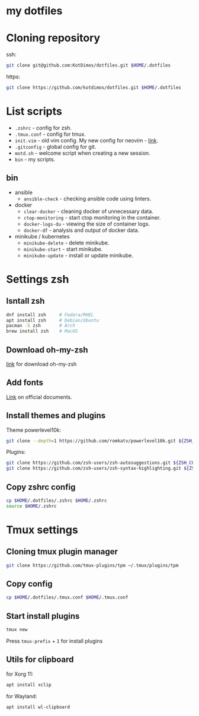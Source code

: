 # my dotfiles

# Cloning repository

ssh:
```bash
git clone git@github.com:KotDimos/dotfiles.git $HOME/.dotfiles
```
https:
```bash
git clone https://github.com/kotdimos/dotfiles.git $HOME/.dotfiles
```

# List scripts

* `.zshrc` - config for zsh.
* `.tmux.conf` - config for tmux.
* `init.vim` - old vim config. My new config for neovim - [link](https://github.com/KotDimos/KotNeoVim).
* `.gitconfig` - global config for git.
* `motd.sh` - welcome script when creating a new session.
* `bin` - my scripts.


## bin

* ansible
    * `ansible-check` - checking ansible code using linters.
* docker
    * `clear-docker` - cleaning docker of unnecessary data.
    * `ctop-monitoring` - start ctop monitoring in the container.
    * `docker-logs-du` - viewing the size of container logs.
    * `docker-df` - analysis and output of docker data.
* minikube / kubernetes
    * `minikube-delete` - delete minikube.
    * `minikube-start` - start minikube.
    * `minikube-update` - install or update minikube.


# Settings zsh

## Isntall zsh

```bash
dnf install zsh     # Fedora/RHEL
apt install zsh     # Debian/Ubuntu
pacman -S zsh       # Arch
brew install zsh    # MacOS
```


## Download oh-my-zsh

[link](https://ohmyz.sh/) for download oh-my-zsh

## Add fonts

[Link](https://github.com/romkatv/powerlevel10k#fonts) on official documents.


## Install themes and plugins

Theme powerlevel10k:
```bash
git clone --depth=1 https://github.com/romkatv/powerlevel10k.git ${ZSH_CUSTOM:-$HOME/.oh‑my‑zsh/custom}/themes/powerlevel10k
```

Plugins:
```bash
git clone https://github.com/zsh-users/zsh-autosuggestions.git ${ZSH_CUSTOM:-$HOME/.oh‑my‑zsh/custom}/plugins/zsh-autosuggestions
git clone https://github.com/zsh-users/zsh-syntax-highlighting.git ${ZSH_CUSTOM:-$HOME/.oh‑my‑zsh/custom}/plugins/zsh-syntax-highlighting
```

## Copy zshrc config

```bash
cp $HOME/.dotfiles/.zshrc $HOME/.zshrc
source $HOME/.zshrc
```


# Tmux settings

## Cloning tmux plugin manager

```bash
git clone https://github.com/tmux-plugins/tpm ~/.tmux/plugins/tpm
```

## Copy config

```bash
cp $HOME/.dotfiles/.tmux.conf $HOME/.tmux.conf
```

## Start install plugins

```bash
tmux new
```

Press `tmux-prefix` + `I` for install plugins

## Utils for clipboard

for Xorg 11:
```bash
apt install xclip
```

for Wayland:
```bash
apt install wl-clipboard
```
